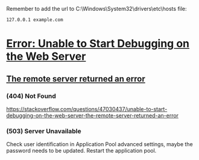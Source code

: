 Remember to add the url to C:\Windows\System32\drivers\etc\hosts file:

`127.0.0.1 example.com`

# [Error: Unable to Start Debugging on the Web Server](https://docs.microsoft.com/en-us/visualstudio/debugger/error-unable-to-start-debugging-on-the-web-server?view=vs-2017)

## [The remote server returned an error](https://docs.microsoft.com/en-us/visualstudio/debugger/error-unable-to-start-debugging-on-the-web-server?view=vs-2017#server_error)

### (404) Not Found
https://stackoverflow.com/questions/47030437/unable-to-start-debugging-on-the-web-server-the-remote-server-returned-an-error

### (503) Server Unavailable
Check user identification in Application Pool advanced settings, maybe the password needs to be updated.
Restart the application pool.
